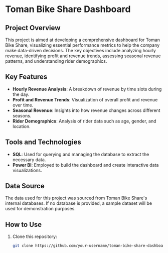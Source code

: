 # Toman Bike Share Dashboard

## Project Overview
This project is aimed at developing a comprehensive dashboard for Toman Bike Share, visualizing essential performance metrics to help the company make data-driven decisions. The key objectives include analyzing hourly revenue, identifying profit and revenue trends, assessing seasonal revenue patterns, and understanding rider demographics.

## Key Features
- **Hourly Revenue Analysis**: A breakdown of revenue by time slots during the day.
- **Profit and Revenue Trends**: Visualization of overall profit and revenue over time.
- **Seasonal Revenue**: Insights into how revenue changes across different seasons.
- **Rider Demographics**: Analysis of rider data such as age, gender, and location.

## Tools and Technologies
- **SQL**: Used for querying and managing the database to extract the necessary data.
- **Power BI**: Employed to build the dashboard and create interactive data visualizations.

## Data Source
The data used for this project was sourced from Toman Bike Share's internal databases. If no database is provided, a sample dataset will be used for demonstration purposes.

## How to Use
1. Clone this repository:
   ```bash
   git clone https://github.com/your-username/toman-bike-share-dashboard.git
